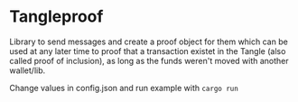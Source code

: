 # Tangleproof

Library to send messages and create a proof object for them which can be used at any later time to proof that a transaction existet in the Tangle (also called proof of inclusion), as long as the funds weren't moved with another wallet/lib.

Change values in config.json and run example with `cargo run`
